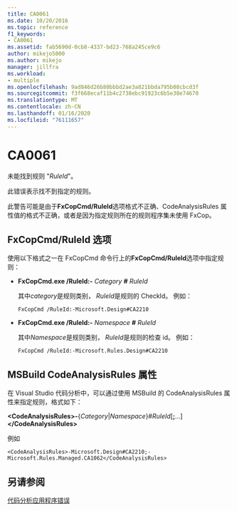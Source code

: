 ```yaml
---
title: CA0061
ms.date: 10/20/2016
ms.topic: reference
f1_keywords:
- CA0061
ms.assetid: fab5690d-0cb8-4337-bd23-768a245ce9c6
author: mikejo5000
ms.author: mikejo
manager: jillfra
ms.workload:
- multiple
ms.openlocfilehash: 9ad846d26b80bbbd2ae3a821bbda795b08cbcd3f
ms.sourcegitcommit: f3f668ecaf11b4c2738ebc91923c6b5e38e74670
ms.translationtype: MT
ms.contentlocale: zh-CN
ms.lasthandoff: 01/16/2020
ms.locfileid: "76111657"
---
```

# <a name="ca0061"></a>CA0061
未能找到规则 "*RuleId*"。

此错误表示找不到指定的规则。

此警告可能是由于**FxCopCmd/RuleId**选项格式不正确、CodeAnalysisRules 属性值的格式不正确，或者是因为指定规则所在的规则程序集未使用 FxCop。

## <a name="fxcopcmd-ruleid-option"></a>FxCopCmd/RuleId 选项
使用以下格式之一在 FxCopCmd 命令行上的**FxCopCmd/RuleId**选项中指定规则：

- **FxCopCmd.exe /RuleId:-** *Category* **#** *RuleId*

     其中*category*是规则类别， *RuleId*是规则的 CheckId。 例如：

    ```
    FxCopCmd /RuleId:-Microsoft.Design#CA2210
    ```

- **FxCopCmd.exe /RuleId:-** *Namespace* **#** *RuleId*

     其中*Namespace*是规则类别， *RuleId*是规则的检查 id。 例如：

    ```
    FxCopCmd /RuleId:-Microsoft.Rules.Design#CA2210
    ```

## <a name="msbuild-codeanalysisrules-property"></a>MSBuild CodeAnalysisRules 属性
在 Visual Studio 代码分析中，可以通过使用 MSBuild 的 CodeAnalysisRules 属性来指定规则，格式如下：

**\<CodeAnalysisRules>-**{*Category*&#124;*Namespace*}#*RuleId*[**;**...]**\</CodeAnalysisRules>**

例如

```
<CodeAnalysisRules>-Microsoft.Design#CA2210;-Microsoft.Rules.Managed.CA1062</CodeAnalysisRules>
```

## <a name="see-also"></a>另请参阅
[代码分析应用程序错误](../code-quality/code-analysis-application-errors.md)
